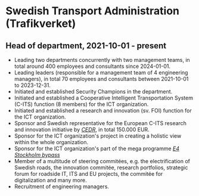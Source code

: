 # Swedish Transport Administration (Trafikverket)
## Head of department, 2021-10-01 - present
- Leading two departments concurrently with two management teams, in total around 400 employees and consultants since 2024-01-01.
- Leading leaders (responsible for a management team of 4 engineering managers), in total 70 employees and consultants between 2021-10-01 to 2023-12-31.
- Initiated and established Security Champions in the department.
- Initiated and established a Cooperative Intelligent Transportation System (C-ITS) function (8 members) for the ICT organization.
- Initiated and established a research and innovation (sv. FOI) function for the ICT organization.
- Sponsor and Swedish representative for the European C-ITS research and innovation initiative by [*CEDR*](https://www.cedr.eu/), in total 150.000 EUR.
- Sponsor for the ICT organization's project in creating a holistic view within the whole organization.
- Sponsor for the ICT organization's part of the mega programme [*E4 Stockholm bypass*](https://bransch.trafikverket.se/en/startpage/projects/Road-construction-projects/the-stockholm-bypass/)
- Member of a multitude of steering commitées, e.g. the electrification of Swedish roads, the innovation commitée, research portfolios, strategic forum for roadside IT, ITS and EU projects, the commitée for digitalization and many more.
- Recruitment of engineering managers.
